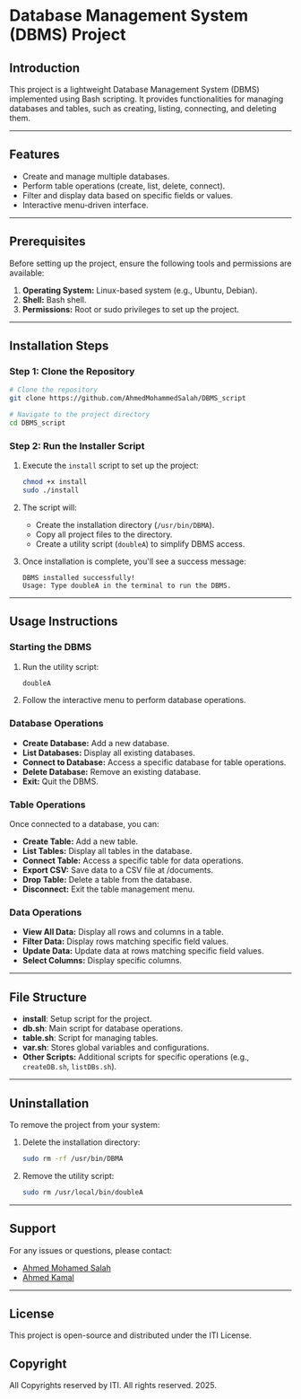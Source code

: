 # Database Management System (DBMS) Project

## **Introduction**

This project is a lightweight Database Management System (DBMS) implemented using Bash scripting. It provides functionalities for managing databases and tables, such as creating, listing, connecting, and deleting them.

---

## **Features**

- Create and manage multiple databases.
- Perform table operations (create, list, delete, connect).
- Filter and display data based on specific fields or values.
- Interactive menu-driven interface.

---

## **Prerequisites**

Before setting up the project, ensure the following tools and permissions are available:

1. **Operating System:** Linux-based system (e.g., Ubuntu, Debian).
2. **Shell:** Bash shell.
3. **Permissions:** Root or sudo privileges to set up the project.

---

## **Installation Steps**

### **Step 1: Clone the Repository**

```bash
# Clone the repository
git clone https://github.com/AhmedMohammedSalah/DBMS_script

# Navigate to the project directory
cd DBMS_script
```

### **Step 2: Run the Installer Script**

1. Execute the `install` script to set up the project:

   ```bash
   chmod +x install
   sudo ./install
   ```

2. The script will:

   - Create the installation directory (`/usr/bin/DBMA`).
   - Copy all project files to the directory.
   - Create a utility script (`doubleA`) to simplify DBMS access.

3. Once installation is complete, you'll see a success message:
   ```
   DBMS installed successfully!
   Usage: Type doubleA in the terminal to run the DBMS.
   ```

---

## **Usage Instructions**

### **Starting the DBMS**

1. Run the utility script:
   ```bash
   doubleA
   ```
2. Follow the interactive menu to perform database operations.

### **Database Operations**

- **Create Database:** Add a new database.
- **List Databases:** Display all existing databases.
- **Connect to Database:** Access a specific database for table operations.
- **Delete Database:** Remove an existing database.
- **Exit:** Quit the DBMS.

### **Table Operations**

Once connected to a database, you can:

- **Create Table:** Add a new table.
- **List Tables:** Display all tables in the database.
- **Connect Table:** Access a specific table for data operations.
- **Export CSV:** Save data to a CSV file at /documents.
- **Drop Table:** Delete a table from the database.
- **Disconnect:** Exit the table management menu.

### **Data Operations**

- **View All Data:** Display all rows and columns in a table.
- **Filter Data:** Display rows matching specific field values.
- **Update Data:** Update data at rows matching specific field values.
- **Select Columns:** Display specific columns.

---

## **File Structure**

- **install**: Setup script for the project.
- **db.sh**: Main script for database operations.
- **table.sh**: Script for managing tables.
- **var.sh**: Stores global variables and configurations.
- **Other Scripts:** Additional scripts for specific operations (e.g., `createDB.sh`, `listDBs.sh`).

---

## **Uninstallation**

To remove the project from your system:

1. Delete the installation directory:
   ```bash
   sudo rm -rf /usr/bin/DBMA
   ```
2. Remove the utility script:
   ```bash
   sudo rm /usr/local/bin/doubleA
   ```

---

## **Support**

For any issues or questions, please contact:

- [Ahmed Mohamed Salah](https://github.com/AhmedMohammedSalah)
- [Ahmed Kamal](https://github.com/ahmed-kamal91)

---

## **License**

This project is open-source and distributed under the ITI License.

## **Copyright**

All Copyrights reserved by ITI.
All rights reserved. 2025.
